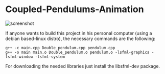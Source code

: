 # Coupled-Pendulums-Animation

![screenshot](https://user-images.githubusercontent.com/45902117/59146802-653ffe00-89fb-11e9-9321-39f53aa24f54.png)

If anyone wants to build this project in his personal computer (using a debian based-linux distro), the necessary commands are the following:

    g++ -c main.cpp Double_pendulum.cpp pendulum.cpp
    g++ -o main main.o Double_pendulum.o pendulum.o -lsfml-graphics -lsfml-window -lsfml-system

For downloading the needed libraries just install the libsfml-dev package.

